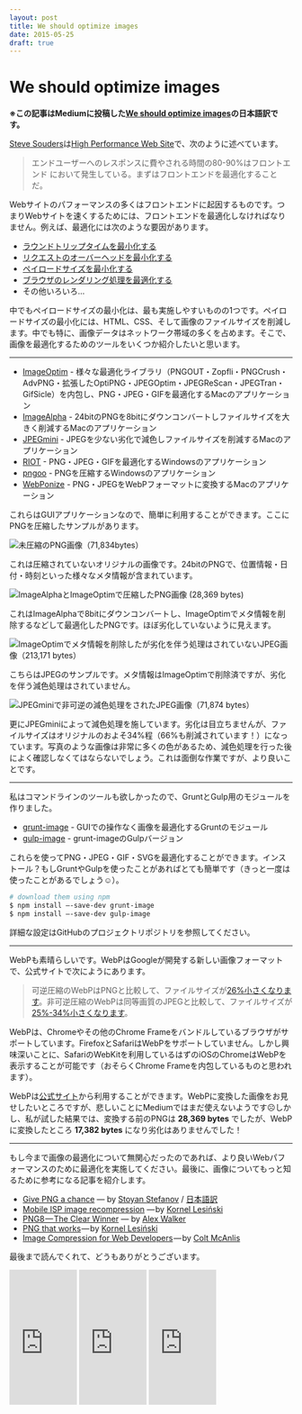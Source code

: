 ```yaml
---
layout: post
title: We should optimize images
date: 2015-05-25
draft: true
---
```


# We should optimize images

**※この記事はMediumに投稿した[We should optimize images](http://bit.ly/we-should-optimize-images)の日本語訳です。**

[Steve Souders](http://www.stevesouders.com/)は[High Performance Web Site](http://stevesouders.com/hpws/)で、次のように述べています。

> エンドユーザーへのレスポンスに費やされる時間の80-90%はフロントエンド において発生している。まずはフロントエンドを最適化することだ。

Webサイトのパフォーマンスの多くはフロントエンドに起因するものです。つまりWebサイトを速くするためには、フロントエンドを最適化しなければなりません。例えば、最適化には次のような要因があります。

- [ラウンドトリップタイムを最小化する](https://developers.google.com/speed/docs/insights/mobile)
- [リクエストのオーバーヘッドを最小化する](https://developers.google.com/speed/docs/insights/EnableCompression)
- [ペイロードサイズを最小化する](https://developers.google.com/speed/docs/insights/PrioritizeVisibleContent)
- [ブラウザのレンダリング処理を最適化する](https://developers.google.com/speed/docs/insights/PrioritizeVisibleContent)
- その他いろいろ…

中でもペイロードサイズの最小化は、最も実施しやすいものの1つです。ペイロードサイズの最小化には、HTML、CSS、そして画像のファイルサイズを削減します。中でも特に、画像データはネットワーク帯域の多くを占めます。そこで、画像を最適化するためのツールをいくつか紹介したいと思います。

---

- [ImageOptim](http://imageoptim.com/) - 様々な最適化ライブラリ（PNGOUT・Zopfli・PNGCrush・AdvPNG・拡張したOptiPNG・JPEGOptim・JPEGReScan・JPEGTran・GifSicle）を内包し、PNG・JPEG・GIFを最適化するMacのアプリケーション
- [ImageAlpha](http://pngmini.com/) - 24bitのPNGを8bitにダウンコンバートしファイルサイズを大きく削減するMacのアプリケーション
- [JPEGmini](http://www.jpegmini.com/) - JPEGを少ない劣化で減色しファイルサイズを削減するMacのアプリケーション
- [RIOT](http://luci.criosweb.ro/riot/) - PNG・JPEG・GIFを最適化するWindowsのアプリケーション
- [pngoo](https://code.google.com/p/pngoo/) - PNGを圧縮するWindowsのアプリケーション
- [WebPonize](https://webponize.github.io) - PNG・JPEGをWebPフォーマットに変換するMacのアプリケーション

これらはGUIアプリケーションなので、簡単に利用することができます。ここにPNGを圧縮したサンプルがあります。

![未圧縮のPNG画像（71,834bytes）](/img/posts/we-should-optimize-images/uncompressed.png)

これは圧縮されていないオリジナルの画像です。24bitのPNGで、位置情報・日付・時刻といった様々なメタ情報が含まれています。

![ImageAlphaとImageOptimで圧縮したPNG画像 (28,369 bytes) ](/img/posts/we-should-optimize-images/compressed.png)

これはImageAlphaで8bitにダウンコンバートし、ImageOptimでメタ情報を削除するなどして最適化したPNGです。ほぼ劣化していないように見えます。

![ImageOptimでメタ情報を削除したが劣化を伴う処理はされていないJPEG画像（213,171 bytes）](/img/posts/we-should-optimize-images/uncompressed.jpg)

こちらはJPEGのサンプルです。メタ情報はImageOptimで削除済ですが、劣化を伴う減色処理はされていません。

![JPEGminiで非可逆の減色処理をされたJPEG画像（71,874 bytes）](/img/posts/we-should-optimize-images/compressed.jpg)

更にJPEGminiによって減色処理を施しています。劣化は目立ちませんが、ファイルサイズはオリジナルのおよそ34%程（66%も削減されています！）になっています。写真のような画像は非常に多くの色があるため、減色処理を行った後によく確認しなくてはならないでしょう。これは面倒な作業ですが、より良いことです。

---

私はコマンドラインのツールも欲しかったので、GruntとGulp用のモジュールを作りました。

- [grunt-image](https://github.com/1000ch/grunt-image) - GUIでの操作なく画像を最適化するGruntのモジュール
- [gulp-image](https://github.com/1000ch/gulp-image) - grunt-imageのGulpバージョン

これらを使ってPNG・JPEG・GIF・SVGを最適化することができます。インストール？もしGruntやGulpを使ったことがあればとても簡単です（きっと一度は使ったことがあるでしょう☺）。

```bash
# download them using npm
$ npm install —-save-dev grunt-image
$ npm install —-save-dev gulp-image
```

詳細な設定はGitHubのプロジェクトリポジトリを参照してください。

---

WebPも素晴らしいです。WebPはGoogleが開発する新しい画像フォーマットで、公式サイトで次にようにあります。

> 可逆圧縮のWebPはPNGと比較して、ファイルサイズが[26%小さくなります](https://developers.google.com/speed/webp/docs/webp_lossless_alpha_study#results)。非可逆圧縮のWebPは同等画質のJPEGと比較して、ファイルサイズが[25%-34%小さくなります](https://developers.google.com/speed/webp/docs/webp_study)。

WebPは、Chromeやその他のChrome Frameをバンドルしているブラウザがサポートしています。FirefoxとSafariはWebPをサポートしていません。しかし興味深いことに、SafariのWebKitを利用しているはずのiOSのChromeはWebPを表示することが可能です（おそらくChrome Frameを内包しているものと思われます）。

WebPは[公式サイト](https://developers.google.com/speed/webp/)から利用することができます。WebPに変換した画像をお見せしたいところですが、悲しいことにMediumではまだ使えないようです☹しかし、私が試した結果では、変換する前のPNGは **28,369 bytes** でしたが、WebPに変換したところ **17,382 bytes** になり劣化はありませんでした！

---

もし今まで画像の最適化について無関心だったのであれば、より良いWebパフォーマンスのために最適化を実施してください。最後に、画像についてもっと知るために参考になる記事を紹介します。

- [Give PNG a chance](http://www.phpied.com/give-png-a-chance/) — by [Stoyan Stefanov](http://www.phpied.com/bio/) / [日本語訳](http://article.enja.io/articles/give-png-a-chance.html)
- [Mobile ISP image recompression](http://calendar.perfplanet.com/2013/mobile-isp-image-recompression/) — by [Kornel Lesiński](http://pornel.net/)
- [PNG8 — The Clear Winner](http://www.sitepoint.com/png8-the-clear-winner/) — by [Alex Walker](http://www.sitepoint.com/author/alex-walker/)
- [PNG that works](http://calendar.perfplanet.com/2010/png-that-works/) — by [Kornel Lesiński](http://pornel.net/)
- [Image Compression for Web Developers](http://www.html5rocks.com/en/tutorials/speed/img-compression/) — by [Colt McAnlis](http://www.html5rocks.com/en/profiles/#coltmcanlis)

最後まで読んでくれて、どうもありがとうございます。

<iframe src="https://rcm-fe.amazon-adsystem.com/e/cm?t=1000ch-22&o=9&p=8&l=as1&asins=487311361X&ref=qf_sp_asin_til&fc1=000000&IS2=1&lt1=_blank&m=amazon&lc1=0000FF&bc1=000000&bg1=FFFFFF&f=ifr" style="width:120px;height:240px;" scrolling="no" marginwidth="0" marginheight="0" frameborder="0"></iframe>
<iframe src="https://rcm-fe.amazon-adsystem.com/e/cm?t=1000ch-22&o=9&p=8&l=as1&asins=4873114462&ref=qf_sp_asin_til&fc1=000000&IS2=1&lt1=_blank&m=amazon&lc1=0000FF&bc1=000000&bg1=FFFFFF&f=ifr" style="width:120px;height:240px;" scrolling="no" marginwidth="0" marginheight="0" frameborder="0"></iframe>
<iframe src="https://rcm-fe.amazon-adsystem.com/e/cm?t=1000ch-22&o=9&p=8&l=as1&asins=4873116767&ref=qf_sp_asin_til&fc1=000000&IS2=1&lt1=_blank&m=amazon&lc1=0000FF&bc1=000000&bg1=FFFFFF&f=ifr" style="width:120px;height:240px;" scrolling="no" marginwidth="0" marginheight="0" frameborder="0"></iframe>
